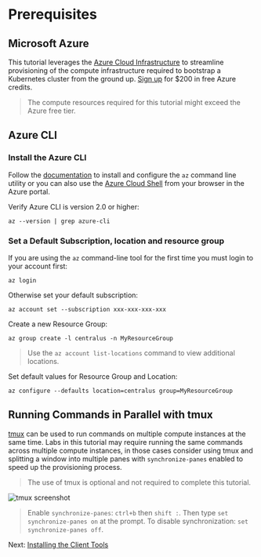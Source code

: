 # Prerequisites

## Microsoft Azure

This tutorial leverages the [Azure Cloud Infrastructure](https://azure.microsoft.com/en-us/) to streamline provisioning of the compute infrastructure required to bootstrap a Kubernetes cluster from the ground up. [Sign up](https://azure.microsoft.com/en-us/offers/ms-azr-0044p/) for $200 in free Azure credits.

> The compute resources required for this tutorial might exceed the Azure free tier.

## Azure CLI

### Install the Azure CLI

Follow the [documentation](https://docs.microsoft.com/en-us/cli/azure/install-azure-cli?view=azure-cli-latest) to install and configure the `az` command line utility or you can also use the [Azure Cloud Shell](https://docs.microsoft.com/en-us/azure/cloud-shell/overview) from your browser in the Azure portal.

Verify Azure CLI is version 2.0 or higher:

```
az --version | grep azure-cli
```

### Set a Default Subscription, location and resource group

If you are using the `az` command-line tool for the first time you must login to your account first:

```
az login
```

Otherwise set your default subscription:

```
az account set --subscription xxx-xxx-xxx-xxx
```

Create a new Resource Group:

```
az group create -l centralus -n MyResourceGroup
```
> Use the `az account list-locations` command to view additional locations.

Set default values for Resource Group and Location:

```
az configure --defaults location=centralus group=MyResourceGroup
```

## Running Commands in Parallel with tmux

[tmux](https://github.com/tmux/tmux/wiki) can be used to run commands on multiple compute instances at the same time. Labs in this tutorial may require running the same commands across multiple compute instances, in those cases consider using tmux and splitting a window into multiple panes with `synchronize-panes` enabled to speed up the provisioning process.

> The use of tmux is optional and not required to complete this tutorial.

![tmux screenshot](images/tmux-screenshot.png)

> Enable `synchronize-panes`: `ctrl+b` then `shift :`. Then type `set synchronize-panes on` at the prompt. To disable synchronization: `set synchronize-panes off`.

Next: [Installing the Client Tools](02-client-tools.md)
